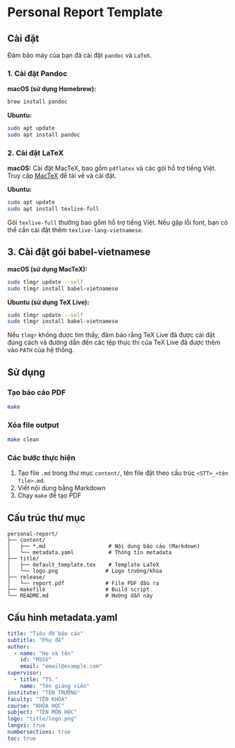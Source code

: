 # Personal Report Template

## Cài đặt

Đảm bảo máy của bạn đã cài đặt `pandoc` và `LaTeX`.

### 1. Cài đặt Pandoc

**macOS (sử dụng Homebrew):**
```bash
brew install pandoc
```

**Ubuntu:**
```bash
sudo apt update
sudo apt install pandoc
```

### 2. Cài đặt LaTeX

**macOS:**
Cài đặt MacTeX, bao gồm `pdflatex` và các gói hỗ trợ tiếng Việt.
Truy cập [MacTeX](https://www.tug.org/mactex/) để tải về và cài đặt.

**Ubuntu:**
```bash
sudo apt update
sudo apt install texlive-full
```
Gói `texlive-full` thường bao gồm hỗ trợ tiếng Việt. Nếu gặp lỗi font, bạn có thể cần cài đặt thêm `texlive-lang-vietnamese`.


## 3. Cài đặt gói babel-vietnamese
**macOS (sử dụng MacTeX):**
```bash
sudo tlmgr update --self
sudo tlmgr install babel-vietnamese
```

**Ubuntu (sử dụng TeX Live):**
```bash
sudo tlmgr update --self
sudo tlmgr install babel-vietnamese
```
Nếu `tlmgr` không được tìm thấy, đảm bảo rằng TeX Live đã được cài đặt đúng cách và đường dẫn đến các tệp thực thi của TeX Live đã được thêm vào `PATH` của hệ thống.

## Sử dụng

### Tạo báo cáo PDF
```bash
make
```

### Xóa file output
```bash
make clean
```

### Các bước thực hiện

1. Tạo file `.md` trong thư mục `content/`, tên file đặt theo cấu trúc `<STT>_<tên file>.md`.
2. Viết nội dung bằng Markdown
3. Chạy `make` để tạo PDF

## Cấu trúc thư mục

```
personal-report/
├── content/
│   ├── *.md                    # Nội dung báo cáo (Markdown)
│   └── metadata.yaml           # Thông tin metadata
├── title/
│   ├── default_template.tex    # Template LaTeX
│   └── logo.png               # Logo trường/khoa
├── release/
│   └── report.pdf             # File PDF đầu ra
├── makefile                   # Build script
└── README.md                  # Hướng dẫn này
```

## Cấu hình metadata.yaml

```yaml
title: "Tiêu đề báo cáo"
subtitle: "Phụ đề"
author:
  - name: "Họ và tên"
    id: "MSSV"
    email: "email@example.com"
supervisor:
  - title: "TS."
    name: "Tên giảng viên"
institute: "TÊN TRƯỜNG"
faculty: "TÊN KHOA"
course: "KHÓA HỌC"
subject: "TÊN MÔN HỌC"
logo: "title/logo.png"
langvi: true
numbersections: true
toc: true
```

